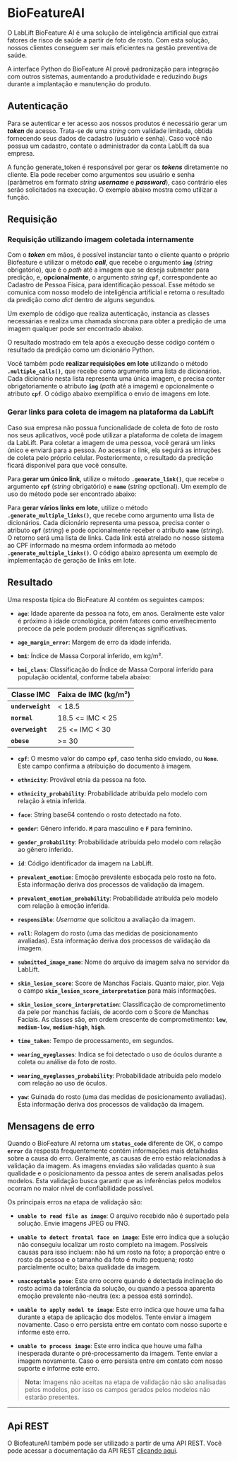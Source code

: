 # BioFeatureAI

O LabLift BioFeature AI é uma solução de inteligência artificial que extrai fatores de risco de saúde a partir de foto de rosto. Com esta solução, nossos clientes conseguem ser mais eficientes na gestão preventiva de saúde. 

A interface Python do BioFeature AI provê padronização para integração com outros sistemas, aumentando a produtividade e reduzindo *bugs* durante a implantação e manutenção do produto. 

## Autenticação

Para se autenticar e ter acesso aos nossos produtos é necessário gerar um ***token*** de acesso. Trata-se de uma *string* com validade limitada, obtida fornecendo seus dados de cadastro (usuário e senha). Caso você não possua um cadastro, contate o administrador da conta LabLift da sua empresa. 

A função generate_token é responsável por gerar os ***tokens*** diretamente no cliente. Ela pode receber como argumentos seu usuário e senha (parâmetros em formato *string* ***username*** e ***password***), caso contrário eles serão solicitados na execução. O exemplo abaixo mostra como utilizar a função.

<script src="https://emgithub.com/embed.js?target=https://github.com/lablift/client-python/blob/main/examples/create_token.py&style=github&showBorder=on&showLineNumbers=on&showFileMeta=on&showCopy=on"></script>


## Requisição

### Requisição utilizando imagem coletada internamente

Com o ***token*** em mãos, é possível instanciar tanto o cliente quanto o próprio Biofeature e utilizar o método ***call***, que recebe o argumento **`img`** (*string* obrigatório), que é o *path* até a imagem que se deseja submeter para predição, e, **opcionalmente**, o argumento *string* **`cpf`**, correspondente ao Cadastro de Pessoa Física, para identificação pessoal. Esse método se comunica com nosso modelo de inteligência artificial e retorna o resultado da predição como *dict* dentro de alguns segundos.

Um exemplo de código que realiza autenticação, instancia as classes necessárias e realiza uma chamada síncrona para obter a predição de uma imagem qualquer pode ser encontrado abaixo.

<script src="https://emgithub.com/embed.js?target=https://github.com/lablift/client-python/blob/main/examples/biofeature.py&style=github&showBorder=on&showLineNumbers=on&showFileMeta=on&showCopy=on"></script>

O resultado mostrado em tela após a execução desse código contém o resultado da predição como um dicionário Python.

Você também pode **realizar requisições em lote** utilizando o método **`.multiple_calls()`**, que recebe como argumento uma lista de dicionários. Cada dicionário nesta lista representa uma única imagem, e precisa conter obrigatoriamente o atributo **`img`** (*path* até a imagem) e opcionalmente o atributo **`cpf`**. O código abaixo exemplifica o envio de imagens em lote.

<script src="https://emgithub.com/embed.js?target=https://github.com/lablift/client-python/blob/main/examples/biofeature_multiplecall.py&style=github&showBorder=on&showLineNumbers=on&showFileMeta=on&showCopy=on"></script>

### Gerar links para coleta de imagem na plataforma da LabLift

Caso sua empresa não possua funcionalidade de coleta de foto de rosto nos seus aplicativos, você pode utilizar a plataforma de coleta de imagem da LabLift. Para coletar a imagem de uma pessoa, você gerará um links único e enviará para a pessoa. Ao acessar o link, ela seguirá as intruções de coleta pelo próprio celular. Posteriormente, o resultado da predição ficará disponível para que você consulte.

Para **gerar um único link**, utilize o método **`.generate_link()`**, que recebe o argumento **`cpf`** (*string* obrigatório) e **`name`** (*string* opctional). Um exemplo de uso do método pode ser encontrado abaixo:

<script src="https://emgithub.com/embed.js?target=https://github.com/lablift/client-python/blob/main/examples/biofeature_create_link.py&style=github&showBorder=on&showLineNumbers=on&showFileMeta=on&showCopy=on"></script>

Para **gerar vários links em lote**, utilize o método **`.generate_multiple_links()`**, que recebe como argumento uma lista de dicionários. Cada dicionário representa uma pessoa, precisa conter o atributo **`cpf`** (*string*) e pode opcionalmente receber o atributo **`name`** (*string*). O retorno será uma lista de links. Cada link está atrelado no nosso sistema ao CPF informado na mesma ordem informada ao método **`.generate_multiple_links()`**. O código abaixo apresenta um exemplo de implementação de geração de links em lote.

<script src="https://emgithub.com/embed.js?target=https://github.com/lablift/client-python/blob/main/examples/biofeature_create_links_in_batch.py&style=github&showBorder=on&showLineNumbers=on&showFileMeta=on&showCopy=on"></script>


## Resultado

Uma resposta típica do BioFeature AI contém os seguintes campos:

* **`age`**: Idade aparente da pessoa na foto, em anos. Geralmente este valor é próximo à idade cronológica, porém fatores como envelhecimento precoce da pele podem produzir diferenças significativas.

* **`age_margin_error`**: Margem de erro da idade inferida.

* **`bmi`**: Índice de Massa Corporal inferido, em kg/m². 

* **`bmi_class`**: Classificação do Índice de Massa Corporal inferido para população ocidental, conforme tabela abaixo:

| Classe IMC  | Faixa de IMC (kg/m²) |
|-------------|----------------------|
| **`underweight`** | < 18.5               |
| **`normal`**      | 18.5 <= IMC < 25     |
| **`overweight`**  | 25 <= IMC < 30       |
| **`obese`**       | >= 30                 |

* **`cpf`**: O mesmo valor do campo **`cpf`**, caso tenha sido enviado, ou **`None`**. Este campo confirma a atribuição do documento à imagem. 

* **`ethnicity`**: Provável etnia da pessoa na foto. 

* **`ethnicity_probability`**: Probabilidade atribuída pelo modelo com relação à etnia inferida.

* **`face`**: String base64 contendo o rosto detectado na foto.

* **`gender`**: Gênero inferido. **`M`** para masculino e **`F`** para feminino.

* **`gender_probability`**: Probabilidade atribuída pelo modelo com relação ao gênero inferido.

* **`id`**: Código identificador da imagem na LabLift.

* **`prevalent_emotion`**: Emoção prevalente esboçada pelo rosto na foto. Esta informação deriva dos processos de validação da imagem.

* **`prevalent_emotion_probability`**: Probabilidade atribuída pelo modelo com relação à emoção inferida.

* **`responsible`**: *Username* que solicitou a avaliação da imagem.

* **`roll`**: Rolagem do rosto (uma das medidas de posicionamento avaliadas). Esta informação deriva dos processos de validação da imagem.

* **`submitted_image_name`**: Nome do arquivo da imagem salva no servidor da LabLift.

* **`skin_lesion_score`**: Score de Manchas Faciais. Quanto maior, pior. Veja o campo **`skin_lesion_score_interpretation`** para mais informações.

* **`skin_lesion_score_interpretation`**: Classificação de comprometimento da pele por manchas faciais, de acordo com o Score de Manchas Faciais. As classes são, em ordem crescente de comprometimento: **`low`**, **`medium-low`**, **`medium-high`**, **`high`**.

* **`time_taken`**: Tempo de processamento, em segundos. 

* **`wearing_eyeglasses`**: Indica se foi detectado o uso de óculos durante a coleta ou análise da foto de rosto.

* **`wearing_eyeglasses_probability`**: Probabilidade atribuída pelo modelo com relação ao uso de óculos.

* **`yaw`**: Guinada do rosto (uma das medidas de posicionamento avaliadas). Esta informação deriva dos processos de validação da imagem.

## Mensagens de erro

Quando o BioFeature AI retorna um **`status_code`** diferente de OK, o campo **`error`** da resposta frequentemente contém informações mais detalhadas sobre a causa do erro. Geralmente, as causas de erro estão relacionadas à validação da imagem. As imagens enviadas são validadas quanto à sua qualidade e o posicionamento da pessoa antes de serem analisadas pelos modelos. Esta validação busca garantir que as inferências pelos modelos ocorram no maior nível de confiabilidade possível. 

Os principais erros na etapa de validação são:

* **`unable to read file as image`**: O arquivo recebido não é suportado pela solução. Envie imagens JPEG ou PNG.

* **`unable to detect frontal face on image`**: Este erro indica que a solução não conseguiu localizar um rosto completo na imagem. Possíveis causas para isso incluem: não há um rosto na foto; a proporção entre o rosto da pessoa e o tamanho da foto é muito pequena; rosto parcialmente oculto; baixa qualidade da imagem.

* **`unacceptable pose`**: Este erro ocorre quando é detectada inclinação do rosto acima da tolerância da solução, ou quando a pessoa aparenta emoção prevalente não-neutra (ex: a pessoa está sorrindo).

* **`unable to apply model to image`**: Este erro indica que houve uma falha durante a etapa de aplicação dos modelos. Tente enviar a imagem novamente. Caso o erro persista entre em contato com nosso suporte e informe este erro.

* **`unable to process image`**: Este erro indica que houve uma falha inesperada durante o pré-processamento da imagem. Tente enviar a imagem novamente. Caso o erro persista entre em contato com nosso suporte e informe este erro.

> **Nota:** Imagens não aceitas na etapa de validação não são analisadas pelos modelos, por isso os campos gerados pelos modelos não estarão presentes.

---

## Api REST

O BiofeatureAI também pode ser utilizado a partir de uma API REST. Você pode acessar a documentação da API REST <a href="https://api.biofeature.lablift.com.br/docs/" target="_blank">clicando aqui</a>.
